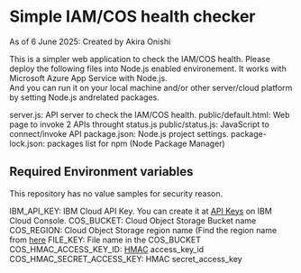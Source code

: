 # Simple IAM/COS health checker

As of 6 June 2025: Created by Akira Onishi

This is a simpler web application to check the IAM/COS health.
Please deploy the following files into Node.js enabled environement.  It works with Microsoft Azure App Service with Node.js.  
And you can run it on your local machine and/or other server/cloud platform by setting Node.js andrelated packages.

server.js: API server to check the IAM/COS health.
public/default.html: Web page to invoke 2 APIs throught status.js
public/status.js: JavaScript to connect/invoke API
package.json: Node.js project settings. 
package-lock.json: packages list for npm (Node Package Manager)

## Required Environment variables
This repository has no value samples for security reason.

IBM_API_KEY: IBM Cloud API Key.  You can create it at [API Keys](https://cloud.ibm.com/iam/apikeys) on IBM Cloud Console.
COS_BUCKET: Cloud Object Storage Bucket name
COS_REGION: Cloud Object Storage region name (Find the region name from [here](https://cloud.ibm.com/docs/cloud-object-storage?topic=cloud-object-storage-endpoints)
FILE_KEY: File name in the COS_BUCKET
COS_HMAC_ACCESS_KEY_ID: [HMAC](https://cloud.ibm.com/docs/cloud-object-storage?topic=cloud-object-storage-uhc-hmac-credentials-main) access_key_id
COS_HMAC_SECRET_ACCESS_KEY: HMAC secret_access_key
